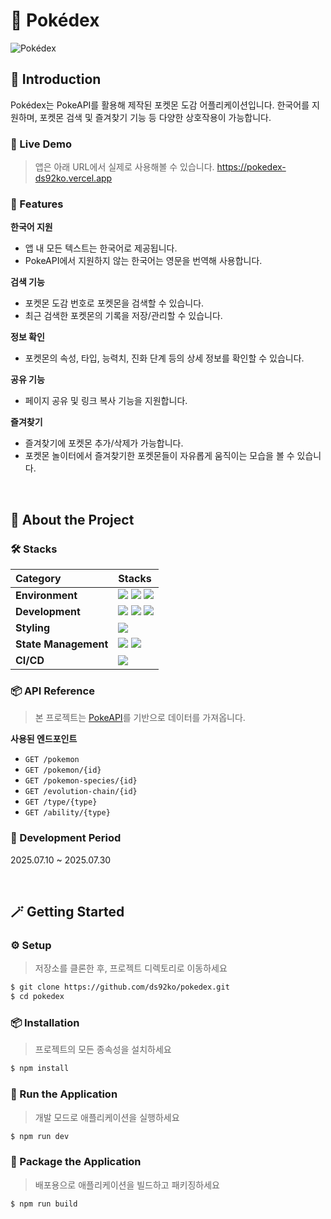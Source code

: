 # 📕 Pokédex

![Pokédex](https://pokedex-ds92ko.vercel.app/opengraph-image)

## 👀 Introduction

Pokédex는 PokeAPI를 활용해 제작된 포켓몬 도감 어플리케이션입니다.
한국어를 지원하며, 포켓몬 검색 및 즐겨찾기 기능 등 다양한 상호작용이 가능합니다.

### 🚀 Live Demo

> 앱은 아래 URL에서 실제로 사용해볼 수 있습니다.
> https://pokedex-ds92ko.vercel.app

### 🌟 Features

**한국어 지원**

- 앱 내 모든 텍스트는 한국어로 제공됩니다.
- PokeAPI에서 지원하지 않는 한국어는 영문을 번역해 사용합니다.

**검색 기능**

- 포켓몬 도감 번호로 포켓몬을 검색할 수 있습니다.
- 최근 검색한 포켓몬의 기록을 저장/관리할 수 있습니다.

**정보 확인**

- 포켓몬의 속성, 타입, 능력치, 진화 단계 등의 상세 정보를 확인할 수 있습니다.

**공유 기능**

- 페이지 공유 및 링크 복사 기능을 지원합니다.

**즐겨찾기**

- 즐겨찾기에 포켓몬 추가/삭제가 가능합니다.
- 포켓몬 놀이터에서 즐겨찾기한 포켓몬들이 자유롭게 움직이는 모습을 볼 수 있습니다.

<br />

## 🙌 About the Project

### 🛠️ Stacks

| **Category**         | **Stacks**                                                                                                                                                                                                                                                                                                                           |
| :------------------- | :----------------------------------------------------------------------------------------------------------------------------------------------------------------------------------------------------------------------------------------------------------------------------------------------------------------------------------- |
| **Environment**      | <img src="https://img.shields.io/badge/visual studio code-007ACC?style=for-the-badge&logo=visualstudiocode&logoColor=white"> <img src="https://img.shields.io/badge/git-F05032?style=for-the-badge&logo=git&logoColor=white"> <img src="https://img.shields.io/badge/github-181717?style=for-the-badge&logo=github&logoColor=white"> |
| **Development**      | <img src="https://img.shields.io/badge/next.js-000000?style=for-the-badge&logo=nextdotjs&logoColor=white"> <img src="https://img.shields.io/badge/react-61DAFB?style=for-the-badge&logo=react&logoColor=black"> <img src="https://img.shields.io/badge/typescript-3178C6?style=for-the-badge&logo=typescript&logoColor=white">       |
| **Styling**          | <img src="https://img.shields.io/badge/vanillaextract-F786AD?style=for-the-badge&logo=vanillaextract&logoColor=white">                                                                                                                                                                                                               |
| **State Management** | <img src="https://img.shields.io/badge/zustand-101417?style=for-the-badge&logo=zustand&logoColor=white"> <img src="https://img.shields.io/badge/reactquery-FF4154?style=for-the-badge&logo=reactquery&logoColor=white">                                                                                                              |
| **CI/CD**            | <img src="https://img.shields.io/badge/vercel-000000?style=for-the-badge&logo=vercel&logoColor=white">                                                                                                                                                                                                                               |

### 📦 API Reference

> 본 프로젝트는 [PokeAPI](https://pokeapi.co/)를 기반으로 데이터를 가져옵니다.

**사용된 엔드포인트**

- `GET /pokemon`
- `GET /pokemon/{id}`
- `GET /pokemon-species/{id}`
- `GET /evolution-chain/{id}`
- `GET /type/{type}`
- `GET /ability/{type}`

### 📅 Development Period

2025.07.10 ~ 2025.07.30

<br />

## 🪄 Getting Started

### ⚙️ Setup

> 저장소를 클론한 후, 프로젝트 디렉토리로 이동하세요

```bash
$ git clone https://github.com/ds92ko/pokedex.git
$ cd pokedex
```

### 📦 Installation

> 프로젝트의 모든 종속성을 설치하세요

```bash
$ npm install
```

### 🏃 Run the Application

> 개발 모드로 애플리케이션을 실행하세요

```bash
$ npm run dev
```

### 🎁 Package the Application

> 배포용으로 애플리케이션을 빌드하고 패키징하세요

```bash
$ npm run build
```
